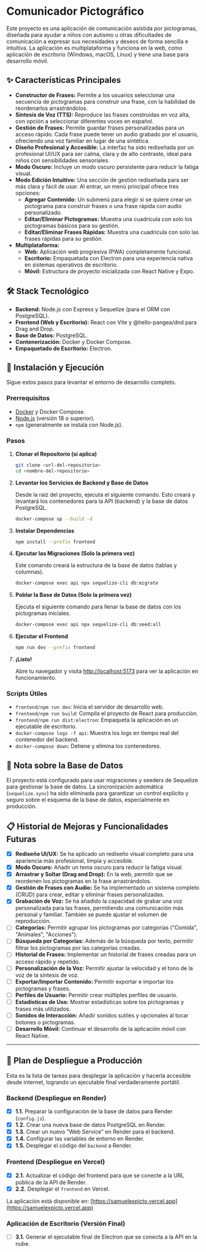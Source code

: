 # Comunicador Pictográfico

Este proyecto es una aplicación de comunicación asistida por pictogramas, diseñada para ayudar a niños con autismo u otras dificultades de comunicación a expresar sus necesidades y deseos de forma sencilla e intuitiva. La aplicación es multiplataforma y funciona en la web, como aplicación de escritorio (Windows, macOS, Linux) y tiene una base para desarrollo móvil.

## ✨ Características Principales

- **Constructor de Frases:** Permite a los usuarios seleccionar una secuencia de pictogramas para construir una frase, con la habilidad de reordenarlos arrastrándolos.
- **Síntesis de Voz (TTS):** Reproduce las frases construidas en voz alta, con opción a seleccionar diferentes voces en español.
- **Gestión de Frases:** Permite guardar frases personalizadas para un acceso rápido. Cada frase puede tener un audio grabado por el usuario, ofreciendo una voz familiar en lugar de una sintética.
- **Diseño Profesional y Accesible:** La interfaz ha sido rediseñada por un profesional UI/UX para ser calma, clara y de alto contraste, ideal para niños con sensibilidades sensoriales.
- **Modo Oscuro:** Incluye un modo oscuro persistente para reducir la fatiga visual.
- **Modo Edición Intuitivo:** Una sección de gestión rediseñada para ser más clara y fácil de usar. Al entrar, un menú principal ofrece tres opciones:
  - **Agregar Contenido:** Un submenú para elegir si se quiere crear un pictograma para construir frases o una frase rápida con audio personalizado.
  - **Editar/Eliminar Pictogramas:** Muestra una cuadrícula con solo los pictogramas básicos para su gestión.
  - **Editar/Eliminar Frases Rápidas:** Muestra una cuadrícula con solo las frases rápidas para su gestión.
- **Multiplataforma:**
  - **Web:** Aplicación web progresiva (PWA) completamente funcional.
  - **Escritorio:** Empaquetada con Electron para una experiencia nativa en sistemas operativos de escritorio.
  - **Móvil:** Estructura de proyecto inicializada con React Native y Expo.

## 🛠️ Stack Tecnológico

- **Backend:** Node.js con Express y Sequelize (para el ORM con PostgreSQL).
- **Frontend (Web y Escritorio):** React con Vite y @hello-pangea/dnd para Drag and Drop.
- **Base de Datos:** PostgreSQL.
- **Contenerización:** Docker y Docker Compose.
- **Empaquetado de Escritorio:** Electron.

## 🚀 Instalación y Ejecución

Sigue estos pasos para levantar el entorno de desarrollo completo.

### Prerrequisitos

- [Docker](https://www.docker.com/products/docker-desktop/) y Docker Compose.
- [Node.js](https://nodejs.org/) (versión 18 o superior).
- `npm` (generalmente se instala con Node.js).

### Pasos

1.  **Clonar el Repositorio (si aplica)**
    ```bash
    git clone <url-del-repositorio>
    cd <nombre-del-repositorio>
    ```

2.  **Levantar los Servicios de Backend y Base de Datos**

    Desde la raíz del proyecto, ejecuta el siguiente comando. Esto creará y levantará los contenedores para la API (backend) y la base de datos PostgreSQL.

    ```bash
    docker-compose up --build -d
    ```

3.  **Instalar Dependencias**

    ```bash
    npm install --prefix frontend
    ```

4.  **Ejecutar las Migraciones (Solo la primera vez)**

    Este comando creará la estructura de la base de datos (tablas y columnas).
    ```bash
    docker-compose exec api npx sequelize-cli db:migrate
    ```

5.  **Poblar la Base de Datos (Solo la primera vez)**

    Ejecuta el siguiente comando para llenar la base de datos con los pictogramas iniciales.
    ```bash
    docker-compose exec api npx sequelize-cli db:seed:all
    ```

6.  **Ejecutar el Frontend**

    ```bash
    npm run dev --prefix frontend
    ```

7.  **¡Listo!**

    Abre tu navegador y visita [http://localhost:5173](http://localhost:5173) para ver la aplicación en funcionamiento.

### Scripts Útiles

-   `frontend/npm run dev`: Inicia el servidor de desarrollo web.
-   `frontend/npm run build`: Compila el proyecto de React para producción.
-   `frontend/npm run dist:electron`: Empaqueta la aplicación en un ejecutable de escritorio.
-   `docker-compose logs -f api`: Muestra los logs en tiempo real del contenedor del backend.
-   `docker-compose down`: Detiene y elimina los contenedores.

## 📝 Nota sobre la Base de Datos

El proyecto está configurado para usar migraciones y seeders de Sequelize para gestionar la base de datos. La sincronización automática (`sequelize.sync`) ha sido eliminada para garantizar un control explícito y seguro sobre el esquema de la base de datos, especialmente en producción.

## 📋 Historial de Mejoras y Funcionalidades Futuras

-   [x] **Rediseño UI/UX:** Se ha aplicado un rediseño visual completo para una apariencia más profesional, limpia y accesible.
-   [x] **Modo Oscuro:** Añadir un tema oscuro para reducir la fatiga visual.
-   [x] **Arrastrar y Soltar (Drag and Drop):** En la web, permitir que se reordenen los pictogramas en la frase arrastrándolos.
-   [x] **Gestión de Frases con Audio:** Se ha implementado un sistema completo (CRUD) para crear, editar y eliminar frases personalizadas.
-   [x] **Grabación de Voz:** Se ha añadido la capacidad de grabar una voz personalizada para las frases, permitiendo una comunicación más personal y familiar. También se puede ajustar el volumen de reproducción.
-   [ ] **Categorías:** Permitir agrupar los pictogramas por categorías ("Comida", "Animales", "Acciones").
-   [ ] **Búsqueda por Categorías:** Además de la búsqueda por texto, permitir filtrar los pictogramas por las categorías creadas.
-   [ ] **Historial de Frases:** Implementar un historial de frases creadas para un acceso rápido y repetido.
-   [ ] **Personalización de la Voz:** Permitir ajustar la velocidad y el tono de la voz de la síntesis de voz.
-   [ ] **Exportar/Importar Contenido:** Permitir exportar e importar los pictogramas y frases.
-   [ ] **Perfiles de Usuario:** Permitir crear múltiples perfiles de usuario.
-   [ ] **Estadísticas de Uso:** Mostrar estadísticas sobre los pictogramas y frases más utilizados.
-   [ ] **Sonidos de Interacción:** Añadir sonidos sutiles y opcionales al tocar botones o pictogramas.
-   [ ] **Desarrollo Móvil:** Continuar el desarrollo de la aplicación móvil con React Native.

---

## 🚀 Plan de Despliegue a Producción

Esta es la lista de tareas para desplegar la aplicación y hacerla accesible desde internet, logrando un ejecutable final verdaderamente portátil.

### Backend (Despliegue en Render)
- [x] **1.1.** Preparar la configuración de la base de datos para Render (`config.js`).
- [x] **1.2.** Crear una nueva base de datos PostgreSQL en Render.
- [x] **1.3.** Crear un nuevo "Web Service" en Render para el backend.
- [x] **1.4.** Configurar las variables de entorno en Render.
- [x] **1.5.** Desplegar el código del `backend` a Render.

### Frontend (Despliegue en Vercel)
- [x] **2.1.** Actualizar el código del frontend para que se conecte a la URL pública de la API de Render.
- [x] **2.2.** Desplegar el `frontend` en Vercel.

La aplicación está disponible en: [https://samuelexpicto.vercel.app](https://samuelexpicto.vercel.app)

### Aplicación de Escritorio (Versión Final)
- [ ] **3.1.** Generar el ejecutable final de Electron que se conecta a la API en la nube.
